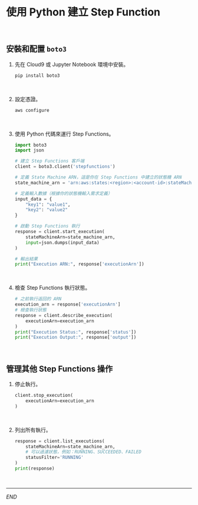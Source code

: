 # 使用 Python 建立 Step Function

<br>

##  安裝和配置 `boto3`

1. 先在 Cloud9 或 Jupyter Notebook 環境中安裝。

    ```bash
    pip install boto3
    ```

<br>

2. 設定憑證。

    ```bash
    aws configure
    ```

<br>

3. 使用 Python 代碼來運行 Step Functions。

    ```python
    import boto3
    import json

    # 建立 Step Functions 客戶端
    client = boto3.client('stepfunctions')

    # 定義 State Machine ARN，這是你在 Step Functions 中建立的狀態機 ARN
    state_machine_arn = 'arn:aws:states:<region>:<account-id>:stateMachine:<state-machine-name>'

    # 定義輸入數據（根據你的狀態機輸入需求定義）
    input_data = {
        "key1": "value1",
        "key2": "value2"
    }

    # 啟動 Step Functions 執行
    response = client.start_execution(
        stateMachineArn=state_machine_arn,
        input=json.dumps(input_data)
    )

    # 輸出結果
    print("Execution ARN:", response['executionArn'])
    ```

<br>

4. 檢查 Step Functions 執行狀態。

    ```python
    # 之前執行返回的 ARN
    execution_arn = response['executionArn']
    # 檢查執行狀態
    response = client.describe_execution(
        executionArn=execution_arn
    )
    print("Execution Status:", response['status'])
    print("Execution Output:", response['output'])
    ```

<br>

## 管理其他 Step Functions 操作

1. 停止執行。
    ```python
    client.stop_execution(
        executionArn=execution_arn
    )
    ```

<br>

2. 列出所有執行。

    ```python
    response = client.list_executions(
        stateMachineArn=state_machine_arn,
        # 可以過濾狀態，例如：RUNNING、SUCCEEDED、FAILED
        statusFilter='RUNNING'
    )
    print(response)
    ```

<br>

___

_END_